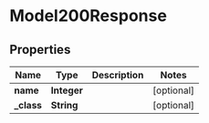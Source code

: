 
# Model200Response

## Properties
Name | Type | Description | Notes
------------ | ------------- | ------------- | -------------
**name** | **Integer** |  |  [optional]
**_class** | **String** |  |  [optional]




